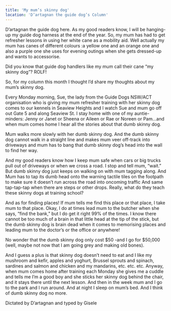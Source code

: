 ```yaml
---
title: 'My mum’s skinny dog'
location: 'D’artagnan the guide dog’s Column'
---
```

D’artagnan the guide dog here. As my good readers know, I will be hanging-up my guide dog harness at the end of the year. So, my mum has had to get refresher lessons in using her white cane as a mobility aid. Well actually my mum has canes of different colours :a yellow one and an orange one and also a purple one she uses for evening outings when she gets dressed-up and wants to accessorise.

Did you know that guide dog handlers like my mum call their cane “my skinny dog”? ROLF!

So, for my column this month I thought I’d share my thoughts about my mum’s skinny dog.

Every Monday morning, Sue, the lady from the Guide Dogs NSW/ACT organisation who is giving my mum refresher training with her skinny dog comes to our kennels in Seaview Heights and I watch Sue and mum go off out Gate 5 and along Seaview St. I stay home with one of my auntie-minders: Jenny or Janet or Sheena or Aileen or Rae or Noreen or Pam…and when mum comes home I hear all the stories about that dumb skinny dog.

Mum walks more slowly with her dumb skinny dog. And the dumb skinny dog cannot walk in a straight line and makes mum veer off-track into driveways and mum has to bang that dumb skinny dog’s head into the wall to find her way.

And my good readers know how I keep mum safe when cars or big trucks pull out of driveways or when we cross a road. I stop and tell mum, “wait.” But dumb skinny dog just keeps on walking on with mum tagging along. And Mum has to tap its dumb head onto the warning tactile tiles on the footpath to make sure it doesn’t run across the road into oncoming traffic And same tap-tap-tap when there are steps or other drops. Really, what do they teach these skinny dogs at training school?

And as for finding places! If mum tells me find this place or that place, I take mum to that place. Okay, I do at times lead mum to the butcher when she says, “find the bank,” but I do get it right 99% of the times. I know there cannot be too much of a brain in that little head at the tip of the stick, but the dumb skinny dog is brain dead when it comes to memorising places and leading mum to the doctor’s or the office or anywhere!

No wonder that the dumb skinny dog only cost $50 -and I go for $50,000 (well, maybe not now that I am going grey and making old bones).

 And I guess a plus is that skinny dog doesn’t need to eat and I like my mushroom and kefir, apples and yoghurt, Brussel sprouts and spinach, sardines and salmon and chicken and my mandarins, etc. etc. etc.
Anyway, when mum comes home after training each Monday she gives me a cuddle and tells me I’m a good boy and she sticks her skinny dog behind the chair, and it stays there until the next lesson. And then in the week mum and I go to the park and I run around. And at night I sleep on mum’s bed. And I think of dumb skinny dog no more.

Dictated by D’artagnan and typed by Gisele
